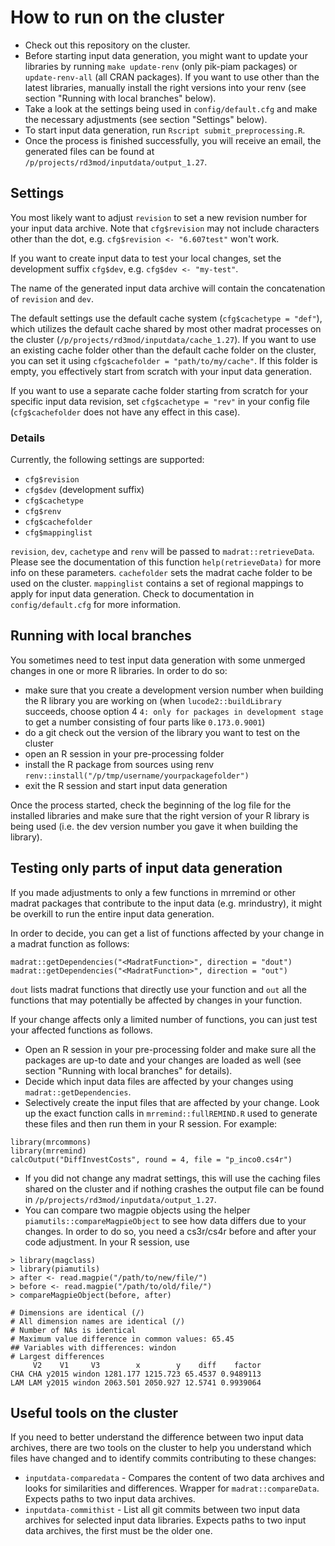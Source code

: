 # How to run on the cluster

- Check out this repository on the cluster.
- Before starting input data generation, you might want to update your libraries by running `make update-renv` (only pik-piam packages) or `update-renv-all` (all CRAN packages). If you want to use other than the latest libraries, manually install the right versions into your renv (see section "Running with local branches" below).
- Take a look at the settings being used in `config/default.cfg` and make the necessary adjustments (see section "Settings" below).
- To start input data generation, run `Rscript submit_preprocessing.R`.
- Once the process is finished successfully, you will receive an email, the generated files can be found at `/p/projects/rd3mod/inputdata/output_1.27`.

## Settings

You most likely want to adjust `revision` to set a new revision number for your input data archive.
Note that `cfg$revision` may not include characters other than the dot, e.g. `cfg$revision <- "6.607test"` won't work. 

If you want to create input data to test your local changes, set the development suffix `cfg$dev`, e.g. `cfg$dev <- "my-test"`.

The name of the generated input data archive will contain the concatenation of `revision` and `dev`. 

The default settings use the default cache system (`cfg$cachetype = "def"`), which utilizes the default cache shared by most other madrat processes on the cluster (`/p/projects/rd3mod/inputdata/cache_1.27`).
If you want to use an existing cache folder other than the default cache folder on the cluster, you can set it using `cfg$cachefolder = "path/to/my/cache"`. 
If this folder is empty, you effectively start from scratch with your input data generation.

If you want to use a separate cache folder starting from scratch for your specific input data revision, set `cfg$cachetype = "rev"` in your config file (`cfg$cachefolder` does not have any effect in this case).

### Details

Currently, the following settings are supported: 

- `cfg$revision`
- `cfg$dev` (development suffix)
- `cfg$cachetype`
- `cfg$renv`
- `cfg$cachefolder`
- `cfg$mappinglist`

`revision`, `dev`, `cachetype` and `renv` will be passed to `madrat::retrieveData`. Please see the documentation of this function `help(retrieveData)` for more info on these parameters.
`cachefolder` sets the madrat cache folder to be used on the cluster.
`mappinglist` contains a set of regional mappings to apply for input data generation. Check to documentation in `config/default.cfg` for more information.

## Running with local branches

You sometimes need to test input data generation with some unmerged changes in one or more R libraries. In order to do so:
- make sure that you create a development version number when building the R library you are working on (when `lucode2::buildLibrary` succeeds, choose option 4 `4: only for packages in development stage` to get a number consisting of four parts like `0.173.0.9001`)
- do a git check out the version of the library you want to test on the cluster
- open an R session in your pre-processing folder
- install the R package from sources using renv `renv::install("/p/tmp/username/yourpackagefolder")`
- exit the R session and start input data generation

Once the process started, check the beginning of the log file for the installed libraries and make sure that the right version of your R library is being used (i.e. the dev version number you gave it when building the library).

## Testing only parts of input data generation

If you made adjustments to only a few functions in mrremind or other madrat packages that contribute to the input data (e.g. mrindustry), it might be overkill to run the entire input data generation. 

In order to decide, you can get a list of functions affected by your change in a madrat function as follows:

```
madrat::getDependencies("<MadratFunction>", direction = "dout")
madrat::getDependencies("<MadratFunction>", direction = "out")
```

`dout` lists madrat functions that directly use your function and `out` all the functions that may potentially be affected by changes in your function.

If your change affects only a limited number of functions, you can just test your affected functions as follows.

- Open an R session in your pre-processing folder and make sure all the packages are up-to date and your changes are loaded as well (see section "Running with local branches" for details).
- Decide which input data files are affected by your changes using `madrat::getDependencies`. 
- Selectively create the input files that are affected by your change. Look up the exact function calls in `mrremind::fullREMIND.R` used to generate these files and then run them in your R session. For example:

```
library(mrcommons)
library(mrremind)
calcOutput("DiffInvestCosts", round = 4, file = "p_inco0.cs4r")
```

- If you did not change any madrat settings, this will use the caching files shared on the cluster and if nothing crashes the output file can be found in `/p/projects/rd3mod/inputdata/output_1.27`.
- You can compare two magpie objects using the helper `piamutils::compareMagpieObject` to see how data differs due to your changes. In order to do so, you need a cs3r/cs4r before and after your code adjustment. In your R session, use

```
> library(magclass)
> library(piamutils)
> after <- read.magpie("/path/to/new/file/")
> before <- read.magpie("/path/to/old/file/")
> compareMagpieObject(before, after)

# Dimensions are identical (/)
# All dimension names are identical (/)
# Number of NAs is identical
# Maximum value difference in common values: 65.45
## Variables with differences: windon
# Largest differences
     V2    V1     V3        x        y    diff    factor
CHA CHA y2015 windon 1281.177 1215.723 65.4537 0.9489113
LAM LAM y2015 windon 2063.501 2050.927 12.5741 0.9939064

```


## Useful tools on the cluster

If you need to better understand the difference between two input data archives, there are two tools on the cluster to help you understand which files have changed and to identify commits contributing to these changes:

- `inputdata-comparedata` - Compares the content of two data archives and looks for similarities and differences. Wrapper for `madrat::compareData`. Expects paths to two input data archives.
- `inputdata-commithist` - List all git commits between two input data archives for selected input data libraries. Expects paths to two input data archives, the first must be the older one.
